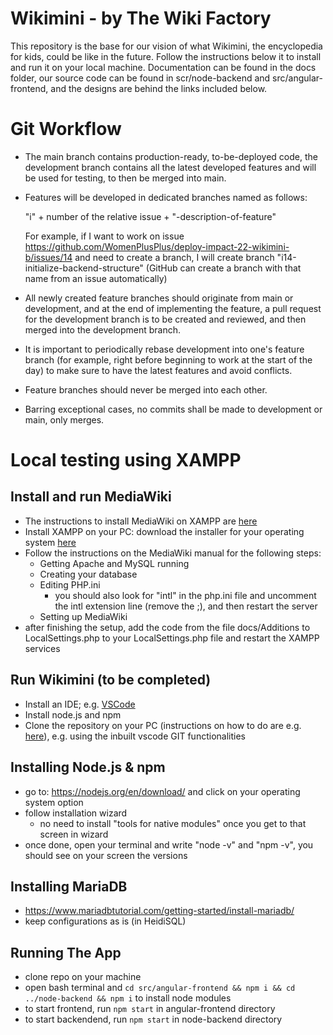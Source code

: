 # Wikimini - by The Wiki Factory
This repository is the base for our vision of what Wikimini, the encyclopedia for kids, could be like in the future. Follow the instructions below it to install and run it on your local machine. Documentation can be found in the docs folder, our source code can be found in scr/node-backend and src/angular-frontend, and the designs are behind the links included below.

# Git Workflow

- The main branch contains production-ready, to-be-deployed code, the development branch contains all the latest developed features and will be used for testing, to then be merged into main.

- Features will be developed in dedicated branches named as follows:

    "i" + number of the relative issue + "-description-of-feature"

    For example, if I want to work on issue https://github.com/WomenPlusPlus/deploy-impact-22-wikimini-b/issues/14 and need to create a branch, I will create branch "i14-initialize-backend-structure" (GitHub can create a branch with that name from an issue automatically)

- All newly created feature branches should originate from main or development, and at the end of implementing the feature, a pull request for the development branch is to be created and reviewed, and then merged into the development branch.

- It is important to periodically rebase development into one's feature branch (for example, right before beginning to work at the start of the day) to make sure to have the latest features and avoid conflicts.

- Feature branches should never be merged into each other.

- Barring exceptional cases, no commits shall be made to development or main, only merges.

# Local testing using XAMPP

## Install and run MediaWiki

- The instructions to install MediaWiki on XAMPP are [here](https://www.mediawiki.org/wiki/Manual:Installing_MediaWiki_on_XAMPP)
- Install XAMPP on your PC: download the installer for your operating system [here](https://www.apachefriends.org/index.html)
- Follow the instructions on the MediaWiki manual for the following steps:
    - Getting Apache and MySQL running
    - Creating your database
    - Editing PHP.ini
       - you should also look for "intl" in the php.ini file and uncomment the intl extension line (remove the ;), and then restart the server
    - Setting up MediaWiki
- after finishing the setup, add the code from the file docs/Additions to LocalSettings.php to your LocalSettings.php file and restart the XAMPP services
    
## Run Wikimini (to be completed)

- Install an IDE; e.g. [VSCode](https://code.visualstudio.com/)
- Install node.js and npm
- Clone the repository on your PC (instructions on how to do are e.g. [here](https://docs.github.com/en/get-started/getting-started-with-git/about-remote-repositories#cloning-with-ssh-urls)), e.g. using the inbuilt vscode GIT functionalities

## Installing Node.js & npm
- go to: https://nodejs.org/en/download/ and click on your operating system option
- follow installation wizard
  * no need to install "tools for native modules" once you get to that screen in wizard
- once done, open your terminal and write "node -v" and "npm -v", you should see on your screen the versions

## Installing MariaDB
- https://www.mariadbtutorial.com/getting-started/install-mariadb/
- keep configurations as is (in HeidiSQL)

## Running The App
- clone repo on your machine
- open bash terminal and `cd src/angular-frontend && npm i && cd ../node-backend && npm i` to install node modules
- to start frontend, run `npm start` in angular-frontend directory
- to start backendend, run `npm start` in node-backend directory
